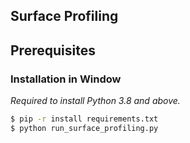 ## Surface Profiling

## Prerequisites

### Installation in Window

*Required to install Python 3.8 and above.*

```bash
$ pip -r install requirements.txt
$ python run_surface_profiling.py
```
